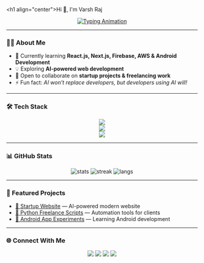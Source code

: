 \<h1 align="center">Hi 👋, I'm Varsh Raj</h1>

<p align="center">
  <a href="https://git.io/typing-svg">
    <img src="https://readme-typing-svg.demolab.com?font=Fira+Code&size=22&pause=1000&color=F72585&center=true&vCenter=true&width=600&lines=🚀+Full-Stack+Developer+in+Progress;💻+Python+Freelancer;☁️+Cloud+%26+AI+Enthusiast;📱+Android+App+Learner" alt="Typing Animation" />
  </a>
</p>

---

### 👨‍💻 About Me  
- 🌱 Currently learning **React.js, Next.js, Firebase, AWS & Android Development**  
- 💡 Exploring **AI-powered web development**  
- 👯 Open to collaborate on **startup projects & freelancing work**  
- ⚡ Fun fact: *AI won’t replace developers, but developers using AI will!*  

---

### 🛠️ Tech Stack
<p align="center">
  <!-- Languages -->
  <img src="https://skillicons.dev/icons?i=html,css,js,ts,python,java" />
  <br/>
  <!-- Frameworks -->
  <img src="https://skillicons.dev/icons?i=react,nextjs,nodejs,express" />
  <br/>
  <!-- Tools & Platforms -->
  <img src="https://skillicons.dev/icons?i=firebase,aws,git,github,linux,vscode,vercel,androidstudio" />
</p>

---

### 📊 GitHub Stats
<p align="center">
  <img src="https://github-readme-stats.vercel.app/api?username=VarshRaj&show_icons=true&theme=radical" alt="stats" />
  <img src="https://github-readme-streak-stats.herokuapp.com/?user=VarshRaj&theme=radical" alt="streak" />
  <img src="https://github-readme-stats.vercel.app/api/top-langs/?username=VarshRaj&layout=compact&theme=radical" alt="langs" />
</p>

---

### 🚀 Featured Projects
- [🔗 Startup Website](https://github.com/VarshRaj/g8g) — AI-powered modern website  
- [🔗 Python Freelance Scripts](https://github.com/VarshRaj/python-freelance) — Automation tools for clients  
- [🔗 Android App Experiments](https://github.com/VarshRaj/android-labs) — Learning Android development  

---

### 🌐 Connect With Me
<p align="center">
  <a href="https://linkedin.com/in/varshraj"><img src="https://skillicons.dev/icons?i=linkedin" /></a>
  <a href="https://twitter.com/varshraj"><img src="https://skillicons.dev/icons?i=twitter" /></a>
  <a href="mailto:varshraj@example.com"><img src="https://skillicons.dev/icons?i=gmail" /></a>
  <a href="https://varshraj.dev"><img src="https://skillicons.dev/icons?i=devto" /></a>
</p>
